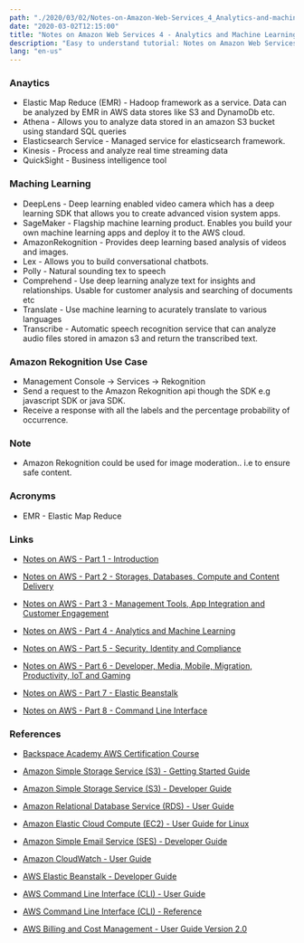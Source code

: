 ```yaml
---
path: "./2020/03/02/Notes-on-Amazon-Web-Services_4_Analytics-and-machine-learning.md"
date: "2020-03-02T12:15:00"
title: "Notes on Amazon Web Services 4 - Analytics and Machine Learning"
description: "Easy to understand tutorial: Notes on Amazon Web Services 4 - Analytics and machine learning"
lang: "en-us"
---
```


### Anaytics ###


- Elastic Map Reduce (EMR) - Hadoop framework as a service. Data can be analyzed by EMR in AWS data stores like S3 and DynamoDb etc.
- Athena - Allows you to analyze data stored in an amazon S3 bucket using standard SQL queries
- Elasticsearch Service - Managed service for elasticsearch framework.
- Kinesis - Process and analyze real time streaming data
- QuickSight - Business intelligence tool

### Maching Learning ###

- DeepLens - Deep learning enabled video camera which has a deep learning SDK that allows you to create advanced vision system apps.
- SageMaker - Flagship machine learning product. Enables you build your own machine learning apps and deploy it to the AWS cloud.
- AmazonRekognition - Provides deep learning based analysis of videos and images.
- Lex - Allows you to build conversational chatbots.
- Polly - Natural sounding tex to speech
- Comprehend - Use deep learning analyze text for insights and relationships. Usable for customer analysis and searching of documents etc
- Translate - Use machine learning to acurately translate to various languages
- Transcribe - Automatic speech recognition service that can analyze audio files stored in amazon s3 and return the transcribed text.

### Amazon Rekognition Use Case ###

- Management Console -> Services -> Rekognition
- Send a request to the Amazon Rekognition api though the SDK e.g javascript SDK or java SDK.
- Receive a response with all the labels and the percentage probability of occurrence.


### Note ###

- Amazon Rekognition could be used for image moderation.. i.e to ensure safe content.

### Acronyms ###

- EMR - Elastic Map Reduce

### Links ###

- [Notes on AWS - Part 1 - Introduction](/2020/03/02/Notes-on-Amazon-Web-Services_1_Introduction/)

- [Notes on AWS - Part 2 - Storages, Databases, Compute and Content Delivery](/2020/03/02/Notes-on-Amazon-Web-Services_2_Storages-databases-compute-and-content-delivery/)

- [Notes on AWS - Part 3 - Management Tools, App Integration and Customer Engagement](/2020/03/02/Notes-on-Amazon-Web-Services_3_Managment-tools-app-integration-and-customer-engagement/)

- [Notes on AWS - Part 4 - Analytics and Machine Learning](/2020/03/02/Notes-on-Amazon-Web-Services_4_Analytics-and-machine-learning/)

- [Notes on AWS - Part 5 - Security, Identity and Compliance](/2020/03/02/Notes-on-Amazon-Web-Services_5_Security-identity-and-compliance/)

- [Notes on AWS - Part 6 - Developer, Media, Mobile, Migration, Productivity, IoT and Gaming](/2020/03/02/Notes-on-Amazon-Web-Services_6_Developer-media-migration-productivity-iot-and-gaming/)

- [Notes on AWS - Part 7 - Elastic Beanstalk](/2020/03/02/Notes-on-Amazon-Web-Services_7_Elastic-beanstalk/)

- [Notes on AWS - Part 8 - Command Line Interface](/2020/03/02/Notes-on-Amazon-Web-Services_8_Command-line-interface/)

### References ###

- [Backspace Academy AWS Certification Course](http://cdn.backspace.academy/courses/aws-certification/01/010/references-01-01.pdf)

- [Amazon Simple Storage Service (S3) - Getting Started Guide](https://docs.aws.amazon.com/AmazonS3/latest/gsg/s3-gsg.pdf)

- [Amazon Simple Storage Service (S3) - Developer Guide](https://docs.aws.amazon.com/AmazonS3/latest/dev/s3-dg.pdf)

- [Amazon Relational Database Service (RDS) - User Guide](https://docs.aws.amazon.com/AmazonRDS/latest/UserGuide/rds-ug.pdf)

- [Amazon Elastic Cloud Compute (EC2) - User Guide for Linux](https://docs.aws.amazon.com/AWSEC2/latest/UserGuide/ec2-ug.pdf)

- [Amazon Simple Email Service (SES) - Developer Guide](https://docs.aws.amazon.com/ses/latest/DeveloperGuide/ses-dg.pdf)

- [Amazon CloudWatch - User Guide](https://docs.aws.amazon.com/AmazonCloudWatch/latest/monitoring/acw-ug.pdf)

- [AWS Elastic Beanstalk - Developer Guide](https://docs.aws.amazon.com/elasticbeanstalk/latest/dg/awseb-dg.pdf)

- [AWS Command Line Interface (CLI) - User Guide](https://docs.aws.amazon.com/cli/latest/userguide/aws-cli.pdf)

- [AWS Command Line Interface (CLI) - Reference](https://docs.aws.amazon.com/cli/latest/reference/)

- [AWS Billing and Cost Management - User Guide Version 2.0](https://docs.aws.amazon.com/awsaccountbilling/latest/aboutv2/awsaccountbilling-aboutv2.pdf)
